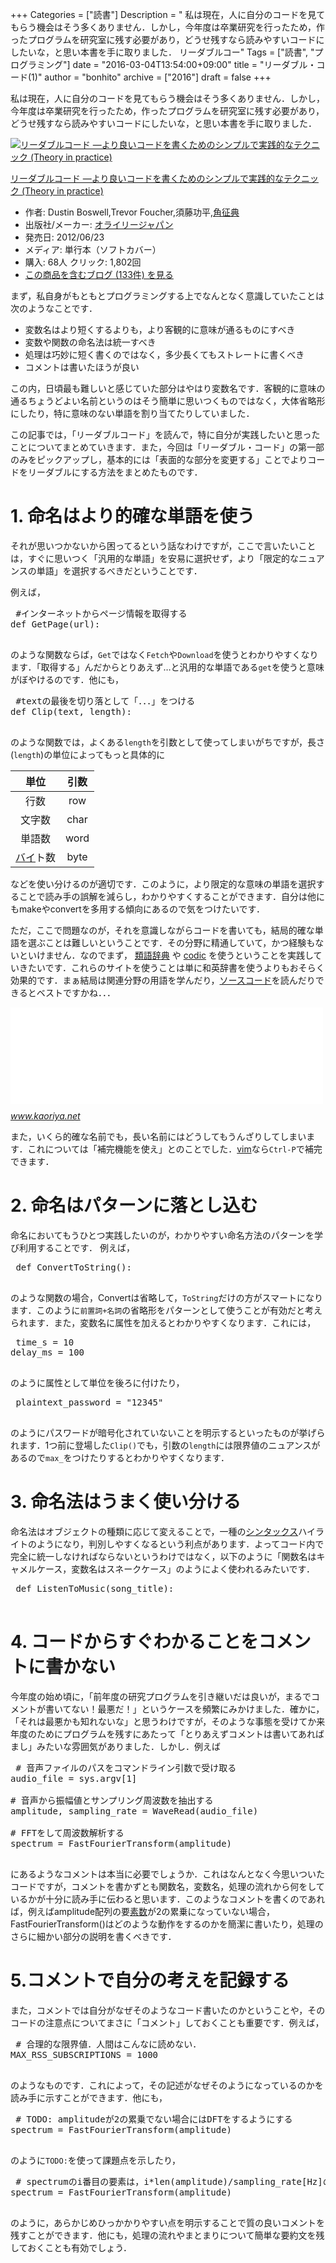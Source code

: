 +++
Categories = ["読書"]
Description = " 私は現在，人に自分のコードを見てもらう機会はそう多くありません．しかし，今年度は卒業研究を行ったため，作ったプログラムを研究室に残す必要があり，どうせ残すなら読みやすいコードにしたいな，と思い本書を手に取りました．     リーダブルコー"
Tags = ["読書", "プログラミング"]
date = "2016-03-04T13:54:00+09:00"
title = "リーダブル・コード(1)"
author = "bonhito"
archive = ["2016"]
draft = false
+++

<body>
<p>私は現在，人に自分のコードを見てもらう機会はそう多くありません．しかし，今年度は卒業研究を行ったため，作ったプログラムを研究室に残す必要があり，どうせ残すなら読みやすいコードにしたいな，と思い本書を手に取りました．</p>

<p></p>
<div class="hatena-asin-detail">
<a href="http://www.amazon.co.jp/exec/obidos/ASIN/4873115655/hatena-blog-22/"><img src="http://ecx.images-amazon.com/images/I/51MgH8Jmr3L._SL160_.jpg" class="hatena-asin-detail-image" alt="リーダブルコード ―より良いコードを書くためのシンプルで実践的なテクニック (Theory in practice)" title="リーダブルコード ―より良いコードを書くためのシンプルで実践的なテクニック (Theory in practice)"></a><div class="hatena-asin-detail-info">
<p class="hatena-asin-detail-title"><a href="http://www.amazon.co.jp/exec/obidos/ASIN/4873115655/hatena-blog-22/">リーダブルコード ―より良いコードを書くためのシンプルで実践的なテクニック (Theory in practice)</a></p>
<ul>
<li>
<span class="hatena-asin-detail-label">作者:</span> Dustin Boswell,Trevor Foucher,須藤功平,<a class="keyword" href="http://d.hatena.ne.jp/keyword/%B3%D1%C0%AC%C5%B5">角征典</a>
</li>
<li>
<span class="hatena-asin-detail-label">出版社/メーカー:</span> <a class="keyword" href="http://d.hatena.ne.jp/keyword/%A5%AA%A5%E9%A5%A4%A5%EA%A1%BC%A5%B8%A5%E3%A5%D1%A5%F3">オライリージャパン</a>
</li>
<li>
<span class="hatena-asin-detail-label">発売日:</span> 2012/06/23</li>
<li>
<span class="hatena-asin-detail-label">メディア:</span> 単行本（ソフトカバー）</li>
<li>
<span class="hatena-asin-detail-label">購入</span>: 68人 <span class="hatena-asin-detail-label">クリック</span>: 1,802回</li>
<li><a href="http://d.hatena.ne.jp/asin/4873115655/hatena-blog-22" target="_blank">この商品を含むブログ (133件) を見る</a></li>
</ul>
</div>
<div class="hatena-asin-detail-foot"></div>
</div>

<p>まず，私自身がもともとプログラミングする上でなんとなく意識していたことは次のようなことです．</p>

<ul>
<li>変数名はより短くするよりも，より客観的に意味が通るものにすべき</li>
<li>変数や関数の命名法は統一すべき</li>
<li>処理は巧妙に短く書くのではなく，多少長くてもストレートに書くべき</li>
<li>コメントは書いたほうが良い</li>
</ul>


<p>この内，日頃最も難しいと感じていた部分はやはり変数名です．客観的に意味の通るちょうどよい名前というのはそう簡単に思いつくものではなく，大体省略形にしたり，特に意味のない単語を割り当てたりしていました．</p>

<p>この記事では，「リーダブルコード」を読んで，特に自分が実践したいと思ったことについてまとめていきます．また，今回は「リーダブル・コード」の第一部のみをピックアップし，基本的には「表面的な部分を変更する」ことでよりコードをリーダブルにする方法をまとめたものです．</p>

<h1>1. 命名はより的確な単語を使う</h1>

<p>それが思いつかないから困ってるという話なわけですが，ここで言いたいことは，すぐに思いつく「汎用的な単語」を安易に選択せず，より「限定的なニュアンスの単語」を選択するべきだということです．</p>

<p>例えば，</p>

<pre class="code lang-python" data-lang="python" data-unlink> #インターネットからページ情報を取得する
def GetPage(url):
 </pre>


<p>のような関数ならば，<code>Get</code>ではなく<code>Fetch</code>や<code>Download</code>を使うとわかりやすくなります．「取得する」んだからとりあえず…と汎用的な単語である<code>get</code>を使うと意味がぼやけるのです．他にも，</p>

<pre class="code lang-python" data-lang="python" data-unlink> #textの最後を切り落として「．．．」をつける
def Clip(text, length):
 </pre>


<p>のような関数では，よくある<code>length</code>を引数として使ってしまいがちですが，長さ(<code>length</code>)の単位によってもっと具体的に</p>

<table>
<thead>
<tr>
<th style="text-align:center;"> 単位    </th>
<th style="text-align:center;"> 引数 </th>
</tr>
</thead>
<tbody>
<tr>
<td style="text-align:center;"> 行数    </td>
<td style="text-align:center;"> row  </td>
</tr>
<tr>
<td style="text-align:center;"> 文字数  </td>
<td style="text-align:center;"> char </td>
</tr>
<tr>
<td style="text-align:center;"> 単語数  </td>
<td style="text-align:center;"> word </td>
</tr>
<tr>
<td style="text-align:center;"> <a class="keyword" href="http://d.hatena.ne.jp/keyword/%A5%D0%A5%A4">バイ</a>ト数 </td>
<td style="text-align:center;"> byte </td>
</tr>
</tbody>
</table>


<p>などを使い分けるのが適切です．このように，より限定的な意味の単語を選択することで読み手の誤解を減らし，わかりやすくすることができます．自分は他にもmakeやconvertを多用する傾向にあるので気をつけたいです．</p>

<p>ただ，ここで問題なのが，それを意識しながらコードを書いても，結局的確な単語を選ぶことは難しいということです．その分野に精通していて，かつ経験もないといけません．なのでまず，
<a href="http://thesaurus.weblio.jp/">類語辞典</a>
や
<a href="https://codic.jp/">codic</a>
を使うということを実践していきたいです．これらのサイトを使うことは単に和英辞書を使うよりもおそらく効果的です．まぁ結局は関連分野の用語を学んだり，<a class="keyword" href="http://d.hatena.ne.jp/keyword/%A5%BD%A1%BC%A5%B9%A5%B3%A1%BC%A5%C9">ソースコード</a>を読んだりできるとベストですかね．．．</p>

<p><iframe src="//hatenablog-parts.com/embed?url=http%3A%2F%2Fwww.kaoriya.net%2Fblog%2F2014%2F01%2F04%2F" title="codic-vim プラグイン — KaoriYa" class="embed-card embed-webcard" scrolling="no" frameborder="0" style="display: block; width: 100%; height: 155px; max-width: 500px; margin: 10px 0px;"></iframe><cite class="hatena-citation"><a href="http://www.kaoriya.net/blog/2014/01/04/">www.kaoriya.net</a></cite></p>

<p>また，いくら的確な名前でも，長い名前にはどうしてもうんざりしてしまいます．これについては「補完機能を使え」とのことでした．<a class="keyword" href="http://d.hatena.ne.jp/keyword/vim">vim</a>なら<code>Ctrl-P</code>で補完できます．</p>

<h1>2. 命名はパターンに落とし込む</h1>

<p>命名においてもうひとつ実践したいのが，わかりやすい命名方法のパターンを学び利用することです．
例えば，</p>

<pre class="code lang-python" data-lang="python" data-unlink> def ConvertToString():
 </pre>


<p>のような関数の場合，Convertは省略して，<code>ToString</code>だけの方がスマートになります．このように<code>前置詞+名詞</code>の省略形をパターンとして使うことが有効だと考えられます．また，変数名に属性を加えるとわかりやすくなります．これには，</p>

<pre class="code lang-python" data-lang="python" data-unlink> time_s = 10
delay_ms = 100
 </pre>


<p>のように属性として単位を後ろに付けたり，</p>

<pre class="code lang-python" data-lang="python" data-unlink> plaintext_password = "12345"
 </pre>


<p>のようにパスワードが暗号化されていないことを明示するといったものが挙げられます．1つ前に登場した<code>Clip()</code>でも，引数の<code>length</code>には限界値のニュアンスがあるので<code>max_</code>をつけたりするとわかりやすくなります．</p>

<h1>3. 命名法はうまく使い分ける</h1>

<p>命名法はオブジェクトの種類に応じて変えることで，一種の<a class="keyword" href="http://d.hatena.ne.jp/keyword/%A5%B7%A5%F3%A5%BF%A5%C3%A5%AF%A5%B9">シンタックス</a>ハイライトのようになり，判別しやすくなるという利点があります．よってコード内で完全に統一しなければならないというわけではなく，以下のように「関数名はキャメルケース，変数名はスネークケース」のようによく使われるみたいです．</p>

<pre class="code lang-python" data-lang="python" data-unlink> def ListenToMusic(song_title):
 </pre>


<h1>4. コードからすぐわかることをコメントに書かない</h1>

<p>今年度の始め頃に，「前年度の研究プログラムを引き継いだは良いが，まるでコメントが書いてない！最悪だ！」というケースを頻繁にみかけました．確かに，「それは最悪かも知れないな」と思うわけですが，そのような事態を受けてか来年度のためにプログラムを残すにあたって「とりあえずコメントは書いてあればまし」みたいな雰囲気がありました．しかし．例えば</p>

<pre class="code lang-python" data-lang="python" data-unlink> # 音声ファイルのパスをコマンドライン引数で受け取る
audio_file = sys.argv[1]

# 音声から振幅値とサンプリング周波数を抽出する
amplitude, sampling_rate = WaveRead(audio_file)

# FFTをして周波数解析する
spectrum = FastFourierTransform(amplitude)
 </pre>


<p>にあるようなコメントは本当に必要でしょうか．これはなんとなく今思いついたコードですが，コメントを書かずとも関数名，変数名，処理の流れから何をしているかが十分に読み手に伝わると思います．このようなコメントを書くのであれば，例えばamplitude配列の要<a class="keyword" href="http://d.hatena.ne.jp/keyword/%C1%C7%BF%F4">素数</a>が2の累乗になっていない場合，FastFourierTransform()はどのような動作をするのかを簡潔に書いたり，処理のさらに細かい部分の説明を書くべきです．</p>

<h1>5.コメントで自分の考えを記録する</h1>

<p>また，コメントでは自分がなぜそのようなコード書いたのかということや，そのコードの注意点についてまさに「コメント」しておくことも重要です．例えば，</p>

<pre class="code lang-python" data-lang="python" data-unlink> # 合理的な限界値．人間はこんなに読めない．
MAX_RSS_SUBSCRIPTIONS = 1000
 </pre>


<p>のようなものです．これによって，その記述がなぜそのようになっているのかを読み手に示すことができます．他にも，</p>

<pre class="code lang-python" data-lang="python" data-unlink> # TODO: amplitudeが2の累乗でない場合にはDFTをするようにする
spectrum = FastFourierTransform(amplitude)
 </pre>


<p>のように<code>TODO:</code>を使って課題点を示したり，</p>

<pre class="code lang-python" data-lang="python" data-unlink> # spectrumのi番目の要素は，i*len(amplitude)/sampling_rate[Hz]の振幅スペクトルの値である
spectrum = FastFourierTransform(amplitude)
 </pre>


<p>のように，あらかじめひっかかりやすい点を明示することで質の良いコメントを残すことができます．他にも，処理の流れやまとまりについて簡単な要約文を残しておくことも有効でしょう．</p>
</body>
